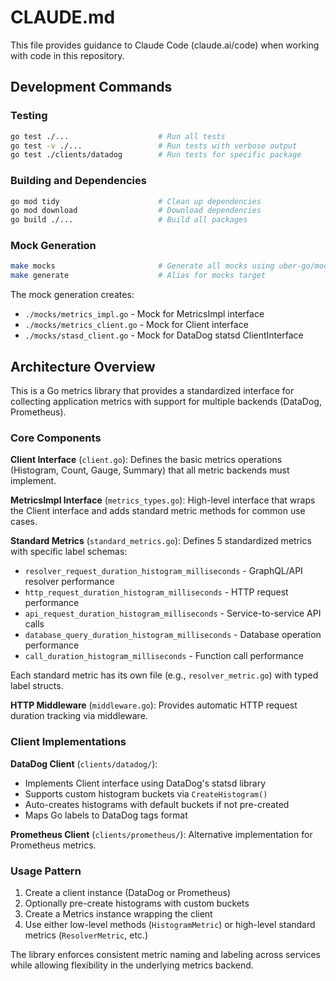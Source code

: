 # CLAUDE.md

This file provides guidance to Claude Code (claude.ai/code) when working with code in this repository.

## Development Commands

### Testing
```bash
go test ./...                    # Run all tests
go test -v ./...                 # Run tests with verbose output
go test ./clients/datadog        # Run tests for specific package
```

### Building and Dependencies
```bash
go mod tidy                      # Clean up dependencies
go mod download                  # Download dependencies
go build ./...                   # Build all packages
```

### Mock Generation
```bash
make mocks                       # Generate all mocks using uber-go/mock
make generate                    # Alias for mocks target
```

The mock generation creates:
- `./mocks/metrics_impl.go` - Mock for MetricsImpl interface
- `./mocks/metrics_client.go` - Mock for Client interface
- `./mocks/stasd_client.go` - Mock for DataDog statsd ClientInterface

## Architecture Overview

This is a Go metrics library that provides a standardized interface for collecting application metrics with support for multiple backends (DataDog, Prometheus).

### Core Components

**Client Interface** (`client.go`): Defines the basic metrics operations (Histogram, Count, Gauge, Summary) that all metric backends must implement.

**MetricsImpl Interface** (`metrics_types.go`): High-level interface that wraps the Client interface and adds standard metric methods for common use cases.

**Standard Metrics** (`standard_metrics.go`): Defines 5 standardized metrics with specific label schemas:
- `resolver_request_duration_histogram_milliseconds` - GraphQL/API resolver performance
- `http_request_duration_histogram_milliseconds` - HTTP request performance
- `api_request_duration_histogram_milliseconds` - Service-to-service API calls
- `database_query_duration_histogram_milliseconds` - Database operation performance
- `call_duration_histogram_milliseconds` - Function call performance

Each standard metric has its own file (e.g., `resolver_metric.go`) with typed label structs.

**HTTP Middleware** (`middleware.go`): Provides automatic HTTP request duration tracking via middleware.

### Client Implementations

**DataDog Client** (`clients/datadog/`):
- Implements Client interface using DataDog's statsd library
- Supports custom histogram buckets via `CreateHistogram()`
- Auto-creates histograms with default buckets if not pre-created
- Maps Go labels to DataDog tags format

**Prometheus Client** (`clients/prometheus/`): Alternative implementation for Prometheus metrics.

### Usage Pattern

1. Create a client instance (DataDog or Prometheus)
2. Optionally pre-create histograms with custom buckets
3. Create a Metrics instance wrapping the client
4. Use either low-level methods (`HistogramMetric`) or high-level standard metrics (`ResolverMetric`, etc.)

The library enforces consistent metric naming and labeling across services while allowing flexibility in the underlying metrics backend.